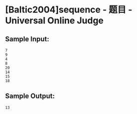 # [Baltic2004]sequence - 题目 - Universal Online Judge


## Sample Input: 
```
7
9
4
8
20
14
15
18
```

## Sample Output: 
```
13
```
